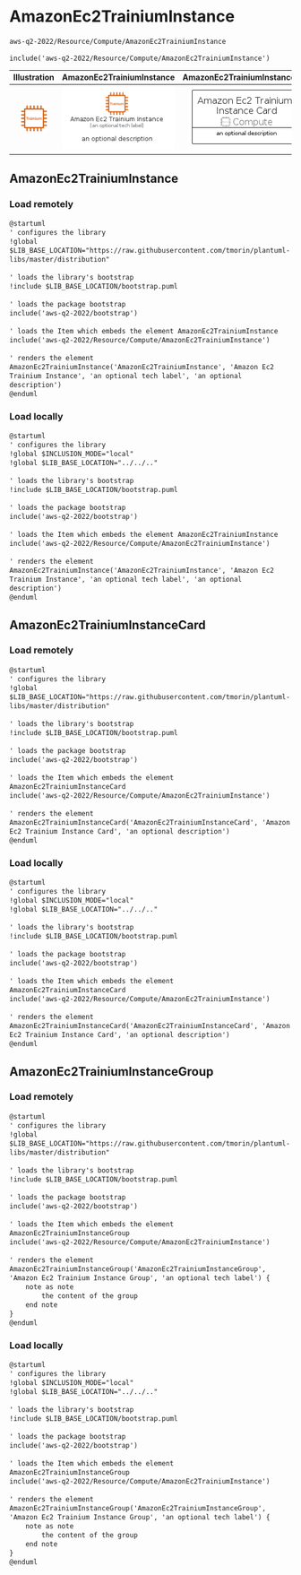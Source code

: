# AmazonEc2TrainiumInstance


```text
aws-q2-2022/Resource/Compute/AmazonEc2TrainiumInstance
```

```text
include('aws-q2-2022/Resource/Compute/AmazonEc2TrainiumInstance')
```



| Illustration | AmazonEc2TrainiumInstance | AmazonEc2TrainiumInstanceCard | AmazonEc2TrainiumInstanceGroup |
| :---: | :---: | :---: | :---: |
| ![illustration for Illustration](../../../aws-q2-2022/Resource/Compute/AmazonEc2TrainiumInstance.png) | ![illustration for AmazonEc2TrainiumInstance](../../../aws-q2-2022/Resource/Compute/AmazonEc2TrainiumInstance.Local.png) | ![illustration for AmazonEc2TrainiumInstanceCard](../../../aws-q2-2022/Resource/Compute/AmazonEc2TrainiumInstanceCard.Local.png) | ![illustration for AmazonEc2TrainiumInstanceGroup](../../../aws-q2-2022/Resource/Compute/AmazonEc2TrainiumInstanceGroup.Local.png) |




## AmazonEc2TrainiumInstance

### Load remotely
```plantuml
@startuml
' configures the library
!global $LIB_BASE_LOCATION="https://raw.githubusercontent.com/tmorin/plantuml-libs/master/distribution"

' loads the library's bootstrap
!include $LIB_BASE_LOCATION/bootstrap.puml

' loads the package bootstrap
include('aws-q2-2022/bootstrap')

' loads the Item which embeds the element AmazonEc2TrainiumInstance
include('aws-q2-2022/Resource/Compute/AmazonEc2TrainiumInstance')

' renders the element
AmazonEc2TrainiumInstance('AmazonEc2TrainiumInstance', 'Amazon Ec2 Trainium Instance', 'an optional tech label', 'an optional description')
@enduml
```

### Load locally
```plantuml
@startuml
' configures the library
!global $INCLUSION_MODE="local"
!global $LIB_BASE_LOCATION="../../.."

' loads the library's bootstrap
!include $LIB_BASE_LOCATION/bootstrap.puml

' loads the package bootstrap
include('aws-q2-2022/bootstrap')

' loads the Item which embeds the element AmazonEc2TrainiumInstance
include('aws-q2-2022/Resource/Compute/AmazonEc2TrainiumInstance')

' renders the element
AmazonEc2TrainiumInstance('AmazonEc2TrainiumInstance', 'Amazon Ec2 Trainium Instance', 'an optional tech label', 'an optional description')
@enduml
```

## AmazonEc2TrainiumInstanceCard

### Load remotely
```plantuml
@startuml
' configures the library
!global $LIB_BASE_LOCATION="https://raw.githubusercontent.com/tmorin/plantuml-libs/master/distribution"

' loads the library's bootstrap
!include $LIB_BASE_LOCATION/bootstrap.puml

' loads the package bootstrap
include('aws-q2-2022/bootstrap')

' loads the Item which embeds the element AmazonEc2TrainiumInstanceCard
include('aws-q2-2022/Resource/Compute/AmazonEc2TrainiumInstance')

' renders the element
AmazonEc2TrainiumInstanceCard('AmazonEc2TrainiumInstanceCard', 'Amazon Ec2 Trainium Instance Card', 'an optional description')
@enduml
```

### Load locally
```plantuml
@startuml
' configures the library
!global $INCLUSION_MODE="local"
!global $LIB_BASE_LOCATION="../../.."

' loads the library's bootstrap
!include $LIB_BASE_LOCATION/bootstrap.puml

' loads the package bootstrap
include('aws-q2-2022/bootstrap')

' loads the Item which embeds the element AmazonEc2TrainiumInstanceCard
include('aws-q2-2022/Resource/Compute/AmazonEc2TrainiumInstance')

' renders the element
AmazonEc2TrainiumInstanceCard('AmazonEc2TrainiumInstanceCard', 'Amazon Ec2 Trainium Instance Card', 'an optional description')
@enduml
```

## AmazonEc2TrainiumInstanceGroup

### Load remotely
```plantuml
@startuml
' configures the library
!global $LIB_BASE_LOCATION="https://raw.githubusercontent.com/tmorin/plantuml-libs/master/distribution"

' loads the library's bootstrap
!include $LIB_BASE_LOCATION/bootstrap.puml

' loads the package bootstrap
include('aws-q2-2022/bootstrap')

' loads the Item which embeds the element AmazonEc2TrainiumInstanceGroup
include('aws-q2-2022/Resource/Compute/AmazonEc2TrainiumInstance')

' renders the element
AmazonEc2TrainiumInstanceGroup('AmazonEc2TrainiumInstanceGroup', 'Amazon Ec2 Trainium Instance Group', 'an optional tech label') {
    note as note
        the content of the group
    end note
}
@enduml
```

### Load locally
```plantuml
@startuml
' configures the library
!global $INCLUSION_MODE="local"
!global $LIB_BASE_LOCATION="../../.."

' loads the library's bootstrap
!include $LIB_BASE_LOCATION/bootstrap.puml

' loads the package bootstrap
include('aws-q2-2022/bootstrap')

' loads the Item which embeds the element AmazonEc2TrainiumInstanceGroup
include('aws-q2-2022/Resource/Compute/AmazonEc2TrainiumInstance')

' renders the element
AmazonEc2TrainiumInstanceGroup('AmazonEc2TrainiumInstanceGroup', 'Amazon Ec2 Trainium Instance Group', 'an optional tech label') {
    note as note
        the content of the group
    end note
}
@enduml
```

